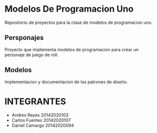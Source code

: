 # Modelos De Programacion Uno

Repositorio de proyectos para la clase de 
modelos de programacion uno. 

## Persponajes

Proyecto que implementa modelos de programacion
para crear un personaje de juego de roll.

## Modelos

Implementacion y documentacion de los patrones 
de diseño. 

# INTEGRANTES

* Andres Reyes 20142020103
* Carlos Fuentes 20142020107
* Daniel Camargo 20142020094
